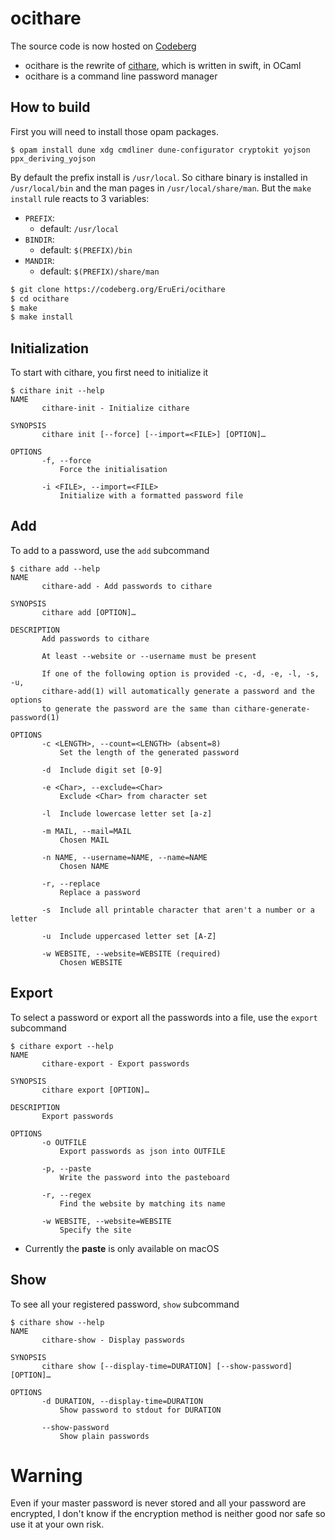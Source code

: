 # ocithare

The source code is now hosted on [Codeberg](https://codeberg.org/EruEri/ocithare)

- ocithare is the rewrite of [cithare](https://git.nayuri.fr/EruEri/cithare), which is written in swift, in OCaml
- ocithare is a command line password manager

## How to build
First you will need to install those opam packages.

```
$ opam install dune xdg cmdliner dune-configurator cryptokit yojson ppx_deriving_yojson
```


By default the prefix install is `/usr/local`. So cithare binary is installed in `/usr/local/bin` and the man pages in `/usr/local/share/man`. 
But the `make install` rule reacts to 3 variables:
- `PREFIX`: 
  - default: `/usr/local`
- `BINDIR`: 
    - default: `$(PREFIX)/bin`
- `MANDIR`: 
    - default: `$(PREFIX)/share/man`

```sh
$ git clone https://codeberg.org/EruEri/ocithare
$ cd ocithare
$ make
$ make install
```

## Initialization

To start with cithare, you first need to initialize it

```
$ cithare init --help
NAME
       cithare-init - Initialize cithare

SYNOPSIS
       cithare init [--force] [--import=<FILE>] [OPTION]…

OPTIONS
       -f, --force
           Force the initialisation

       -i <FILE>, --import=<FILE>
           Initialize with a formatted password file
```

## Add

To add to a password, use the ```add``` subcommand

```
$ cithare add --help
NAME
       cithare-add - Add passwords to cithare

SYNOPSIS
       cithare add [OPTION]…

DESCRIPTION
       Add passwords to cithare

       At least --website or --username must be present

       If one of the following option is provided -c, -d, -e, -l, -s, -u,
       cithare-add(1) will automatically generate a password and the options
       to generate the password are the same than cithare-generate-password(1)

OPTIONS
       -c <LENGTH>, --count=<LENGTH> (absent=8)
           Set the length of the generated password

       -d  Include digit set [0-9]

       -e <Char>, --exclude=<Char>
           Exclude <Char> from character set

       -l  Include lowercase letter set [a-z]

       -m MAIL, --mail=MAIL
           Chosen MAIL

       -n NAME, --username=NAME, --name=NAME
           Chosen NAME

       -r, --replace
           Replace a password

       -s  Include all printable character that aren't a number or a letter

       -u  Include uppercased letter set [A-Z]

       -w WEBSITE, --website=WEBSITE (required)
           Chosen WEBSITE
```

## Export

To select a password or export all the passwords into a file, use the ```export``` subcommand
```
$ cithare export --help
NAME
       cithare-export - Export passwords

SYNOPSIS
       cithare export [OPTION]…

DESCRIPTION
       Export passwords

OPTIONS
       -o OUTFILE
           Export passwords as json into OUTFILE

       -p, --paste
           Write the password into the pasteboard

       -r, --regex
           Find the website by matching its name

       -w WEBSITE, --website=WEBSITE
           Specify the site
```

- Currently the **paste** is only available on macOS

## Show

To see all your registered password, ```show``` subcommand

```
$ cithare show --help
NAME
       cithare-show - Display passwords

SYNOPSIS
       cithare show [--display-time=DURATION] [--show-password] [OPTION]…

OPTIONS
       -d DURATION, --display-time=DURATION
           Show password to stdout for DURATION

       --show-password
           Show plain passwords
```

# Warning

Even if your master password is never stored and all your password are encrypted, I don't know if the encryption method is neither good nor safe so use it at your own risk.
